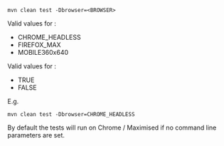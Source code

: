 ```
mvn clean test -Dbrowser=<BROWSER>
```

Valid values for <BROWSER>:
- CHROME_HEADLESS
- FIREFOX_MAX
- MOBILE360x640
  
Valid values for <BOOLEAN>:
- TRUE
- FALSE

E.g. 
```
mvn clean test -Dbrowser=CHROME_HEADLESS
```

By default the tests will run on Chrome / Maximised if no command line parameters are set.